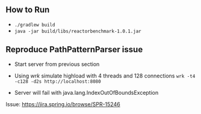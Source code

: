 ## How to Run

* `./gradlew build`
* `java -jar build/libs/reactorbenchmark-1.0.1.jar`

## Reproduce PathPatternParser issue

* Start server from previous section 
* Using _wrk_ simulate highload with 4 threads and 128 connections 
`wrk -t4 -c128 -d2s http://localhost:8080`

* Server will fail with java.lang.IndexOutOfBoundsException

Issue: https://jira.spring.io/browse/SPR-15246
